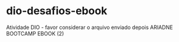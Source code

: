 # dio-desafios-ebook
Atividade DIO - favor considerar o arquivo enviado depois ARIADNE BOOTCAMP EBOOK (2)
